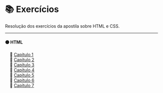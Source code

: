 # 📚 Exercícios

Resolução dos exercícios da apostila sobre HTML e CSS.

---

#### 🟠 HTML

&nbsp;&nbsp;&nbsp;&nbsp;🔸 [Capítulo 1](https://github.com/4L1C3-R4BB1T/estudos-c-sharp/blob/main/capitulo1)  
&nbsp;&nbsp;&nbsp;&nbsp;🔸 [Capítulo 2](https://github.com/4L1C3-R4BB1T/estudos-c-sharp/blob/main/capitulo2)  
&nbsp;&nbsp;&nbsp;&nbsp;🔸 [Capítulo 3](https://github.com/4L1C3-R4BB1T/estudos-c-sharp/blob/main/capitulo3)  
&nbsp;&nbsp;&nbsp;&nbsp;🔸 [Capítulo 4](https://github.com/4L1C3-R4BB1T/estudos-c-sharp/blob/main/capitulo4)  
&nbsp;&nbsp;&nbsp;&nbsp;🔸 [Capítulo 5](https://github.com/4L1C3-R4BB1T/estudos-c-sharp/blob/main/capitulo5)  
&nbsp;&nbsp;&nbsp;&nbsp;🔸 [Capítulo 6](https://github.com/4L1C3-R4BB1T/estudos-c-sharp/blob/main/capitulo6)  
&nbsp;&nbsp;&nbsp;&nbsp;🔸 [Capítulo 7](https://github.com/4L1C3-R4BB1T/estudos-c-sharp/blob/main/capitulo7)  
